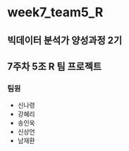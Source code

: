 # week7_team5_R

## 빅데이터 분석가 양성과정 2기
## 7주차 5조 R 팀 프로젝트</br>

### 팀원

- 신나령
- 강혜리
- 송인욱
- 신상언
- 남재환

